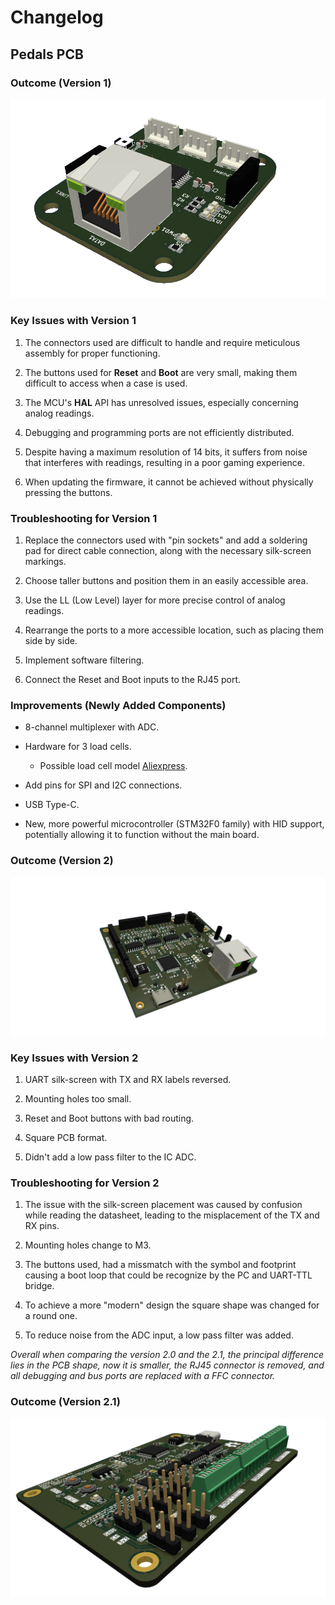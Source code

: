 # Changelog

## Pedals PCB

### Outcome (Version 1)

![pedals_v2](./img/pcb_pedales_v1.png)

### Key Issues with Version 1

1. The connectors used are difficult to handle and require meticulous assembly for proper functioning.

2. The buttons used for **Reset** and **Boot** are very small, making them difficult to access when a case is used.

3. The MCU's **HAL** API has unresolved issues, especially concerning analog readings.

4. Debugging and programming ports are not efficiently distributed.

5. Despite having a maximum resolution of 14 bits, it suffers from noise that interferes with readings, resulting in a poor gaming experience.

6. When updating the firmware, it cannot be achieved without physically pressing the buttons.

### Troubleshooting for Version 1

1. Replace the connectors used with "pin sockets" and add a soldering pad for direct cable connection, along with the necessary silk-screen markings.

2. Choose taller buttons and position them in an easily accessible area.

3. Use the LL (Low Level) layer for more precise control of analog readings.

4. Rearrange the ports to a more accessible location, such as placing them side by side.

5. Implement software filtering.

6. Connect the Reset and Boot inputs to the RJ45 port.

### Improvements (Newly Added Components)

- 8-channel multiplexer with ADC.

- Hardware for 3 load cells.
	- Possible load cell model [Aliexpress](https://es.aliexpress.com/item/1005004518830741.html).

- Add pins for SPI and I2C connections.

- USB Type-C.

- New, more powerful microcontroller (STM32F0 family) with HID support, potentially allowing it to function without the main board.

### Outcome (Version 2)

![PCB V2](./img/Pedals3.png)

### Key Issues with Version 2

1. UART silk-screen with TX and RX labels reversed.

2. Mounting holes too small.

3. Reset and Boot buttons with bad routing.

4. Square PCB format.

5. Didn't add a low pass filter to the IC ADC. 

### Troubleshooting for Version 2

1. The issue with the silk-screen placement was caused by confusion while reading 
the datasheet, leading to the misplacement of the TX and RX pins.

2. Mounting holes change to M3.

3. The buttons used, had a missmatch with the symbol and footprint causing a boot 
loop that could be recognize by the PC and UART-TTL bridge.

4. To achieve a more "modern" design the square shape was changed for a round one.

5. To reduce noise from the ADC input, a low pass filter was added.

_Overall when comparing the version 2.0 and the 2.1, the principal difference lies in
the PCB shape, now it is smaller, the RJ45 connector is removed, and all
debugging and bus ports are replaced with a FFC connector._

### Outcome (Version 2.1)
![PCB V2.1.1](./img/cropped_isometric.png)

